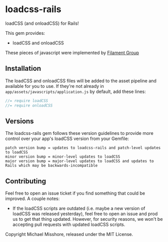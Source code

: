 # loadcss-rails

loadCSS (and onloadCSS) for Rails!

This gem provides:

  * loadCSS and onloadCSS

These pieces of javascript were implemented by [Filament Group](https://github.com/filamentgroup/loadCSS/)

## Installation

The loadCSS and onloadCSS files will be added to the asset pipeline and available for you to use. If they're not already in `app/assets/javascripts/application.js` by default, add these lines:

```js
//= require loadCSS
//= require onloadCSS
```

## Versions

The loadcss-rails gem follows these version guidelines to provide more control over your app's loadCSS version from your Gemfile:

```
patch version bump = updates to loadcss-rails and patch-level updates to loadCSS
minor version bump = minor-level updates to loadCSS
major version bump = major-level updates to loadCSS and updates to Rails which may be backwards-incompatible
```

## Contributing

Feel free to open an issue ticket if you find something that could be improved. A couple notes:

* If the loadCSS scripts are outdated (i.e. maybe a new version of loadCSS was released yesterday), feel free to open an issue and prod us to get that thing updated. However, for security reasons, we won't be accepting pull requests with updated loadCSS scripts.

Copyright Michael Misshore, released under the MIT License.